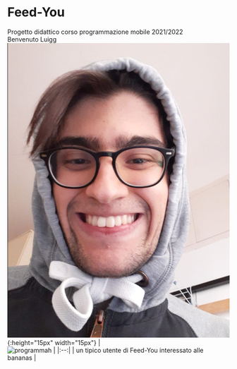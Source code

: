 # Feed-You
Progetto didattico corso programmazione mobile 2021/2022
<br/> Benvenuto Luigg
<br/> ![socio](luigi_rafele.png) {:height="15px" width="15px"}
| <br/> ![programmah](monke_app_dev.gif) |
|:--:|
| un tipico utente di Feed-You interessato alle bananas |
